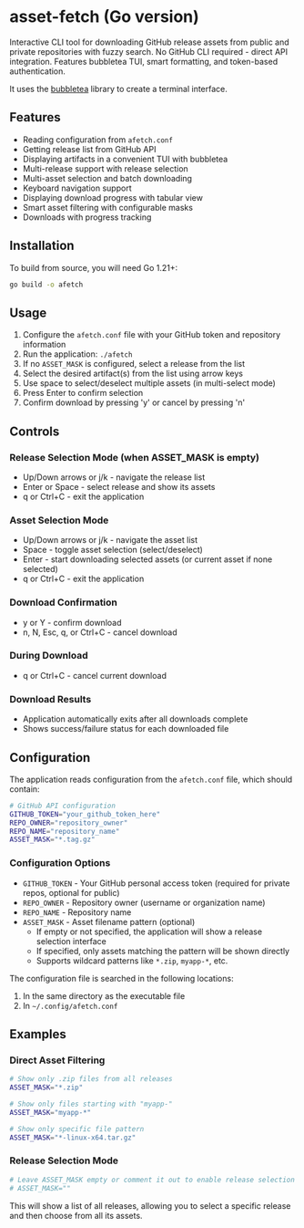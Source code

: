 # asset-fetch (Go version)

Interactive CLI tool for downloading GitHub release assets from public and private repositories with fuzzy search. No GitHub CLI required - direct API integration. Features bubbletea TUI, smart formatting, and token-based authentication.

It uses the [bubbletea](https://github.com/charmbracelet/bubbletea) library to create a terminal interface.

## Features

- Reading configuration from `afetch.conf`
- Getting release list from GitHub API
- Displaying artifacts in a convenient TUI with bubbletea
- Multi-release support with release selection
- Multi-asset selection and batch downloading
- Keyboard navigation support
- Displaying download progress with tabular view
- Smart asset filtering with configurable masks
- Downloads with progress tracking

## Installation

To build from source, you will need Go 1.21+:

```bash
go build -o afetch
```

## Usage

1. Configure the `afetch.conf` file with your GitHub token and repository information
2. Run the application: `./afetch`
3. If no `ASSET_MASK` is configured, select a release from the list
4. Select the desired artifact(s) from the list using arrow keys
5. Use space to select/deselect multiple assets (in multi-select mode)
6. Press Enter to confirm selection
7. Confirm download by pressing 'y' or cancel by pressing 'n'

## Controls

### Release Selection Mode (when ASSET_MASK is empty)
- Up/Down arrows or j/k - navigate the release list
- Enter or Space - select release and show its assets
- q or Ctrl+C - exit the application

### Asset Selection Mode
- Up/Down arrows or j/k - navigate the asset list
- Space - toggle asset selection (select/deselect)
- Enter - start downloading selected assets (or current asset if none selected)
- q or Ctrl+C - exit the application

### Download Confirmation
- y or Y - confirm download
- n, N, Esc, q, or Ctrl+C - cancel download

### During Download
- q or Ctrl+C - cancel current download

### Download Results
- Application automatically exits after all downloads complete
- Shows success/failure status for each downloaded file

## Configuration

The application reads configuration from the `afetch.conf` file, which should contain:

```bash
# GitHub API configuration
GITHUB_TOKEN="your_github_token_here"
REPO_OWNER="repository_owner"
REPO_NAME="repository_name"
ASSET_MASK="*.tag.gz"
```

### Configuration Options

- `GITHUB_TOKEN` - Your GitHub personal access token (required for private repos, optional for public)
- `REPO_OWNER` - Repository owner (username or organization name)
- `REPO_NAME` - Repository name
- `ASSET_MASK` - Asset filename pattern (optional)
  - If empty or not specified, the application will show a release selection interface
  - If specified, only assets matching the pattern will be shown directly
  - Supports wildcard patterns like `*.zip`, `myapp-*`, etc.

The configuration file is searched in the following locations:
1. In the same directory as the executable file
2. In `~/.config/afetch.conf`

## Examples

### Direct Asset Filtering
```bash
# Show only .zip files from all releases
ASSET_MASK="*.zip"

# Show only files starting with "myapp-"
ASSET_MASK="myapp-*"

# Show only specific file pattern
ASSET_MASK="*-linux-x64.tar.gz"
```

### Release Selection Mode
```bash
# Leave ASSET_MASK empty or comment it out to enable release selection
# ASSET_MASK=""
```

This will show a list of all releases, allowing you to select a specific release and then choose from all its assets.
